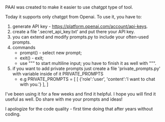 PAAI was created to make it easier to use chatgpt type of tool.

Today it supports only chatgpt from Openai.
To use it, you have to: 
1. generate API key - https://platform.openai.com/account/api-keys.
2. create a file '.secret_api_key.txt' and put there your API key.
3. you can extend and modify prompts.py to include your often-used prompts.
4. commands
    - prompt() - select new prompt;
    - exit() - exit;
    - use """ to start multiline input; you have to finish it as well with """.
5. if you want to add private prompts just create a file 'private_prompts.py' with variable inside of it PRIVATE_PROMPTS
    - e.g PRIVATE_PROMPTS = [
        [ {'role':'user', 'content':'I want to chat with you.'} ],
        ]


I've been using it for a few weeks and find it helpful. I hope you will find it useful as well.
Do share with me your prompts and ideas!

I apologize for the code quality - first time doing that after years without coding.
